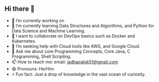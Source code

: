 ## Hi there 👋

- 🔭 I’m currently working on 
- 🌱 I’m currently learning Data Structures and Algorithms, and Python for Data Science and Machine Learning.
- 👯 I want to collaborate on DevOps basics such as Docker and Kubernetes.
- 🤔 I’m seeking help with Cloud tools like AWS, and Google Cloud.
- 💬 Ask me about core Programming Concepts, Core Java, C Programming, Shell Scripting.
- 📫 How to reach me: email: jadhaoalok51@gmail.com
- 😄 Pronouns: He/Him
- ⚡ Fun fact: Just a drop of knowledge in the vast ocean of curiosity.

<!--
**Alok-Jadhao/Alok-Jadhao** is a ✨ _special_ ✨ repository because its `README.md` (this file) appears on your GitHub profile.

Here are some ideas to get you started:

- 🔭 I’m currently working on ...
- 🌱 I’m currently learning ...
- 👯 I’m looking to collaborate on ...
- 🤔 I’m looking for help with ...
- 💬 Ask me about ...
- 📫 How to reach me: ...
- 😄 Pronouns: ...
- ⚡ Fun fact: ...
-->
